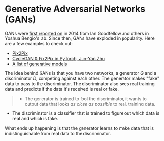 # Generative Adversarial Networks (GANs)

GANs were [first reported on](https://arxiv.org/abs/1406.2661) in 2014 from Ian Goodfellow and others in Yoshua Bengio's lab. Since then, GANs have exploded in popularity. Here are a few examples to check out:

* [Pix2Pix](https://affinelayer.com/pixsrv/) 
* [CycleGAN & Pix2Pix in PyTorch, Jun-Yan Zhu](https://github.com/junyanz/pytorch-CycleGAN-and-pix2pix)
* [A list of generative models](https://github.com/wiseodd/generative-models)

The idea behind GANs is that you have two networks, a generator $G$ and a discriminator $D$, competing against each other. The generator makes "fake" data to pass to the discriminator. The discriminator also sees real training data and predicts if the data it's received is real or fake. 
> * The generator is trained to fool the discriminator, it wants to output data that looks _as close as possible_ to real, training data. 
* The discriminator is a classifier that is trained to figure out which data is real and which is fake. 

What ends up happening is that the generator learns to make data that is indistinguishable from real data to the discriminator.

